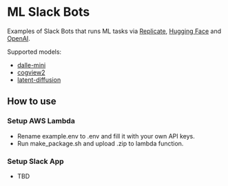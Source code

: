 # ML Slack Bots

Examples of Slack Bots that runs ML tasks via [Replicate](https://replicate.com/docs/api), [Hugging Face](https://huggingface.co/inference-api) and [OpenAI](https://beta.openai.com/).

Supported models:

- [dalle-mini](https://replicate.com/borisdayma/dalle-mini)
- [cogview2](https://replicate.com/thudm/cogview2)
- [latent-diffusion](https://huggingface.co/spaces/multimodalart/latentdiffusion)

## How to use

### Setup AWS Lambda

- Rename example.env to .env and fill it with your own API keys.
- Run make_package.sh and upload .zip to lambda function.

### Setup Slack App

- TBD
